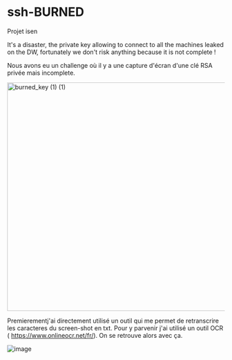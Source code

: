# ssh-BURNED
Projet isen 

It's a disaster, the private key allowing to connect to all the machines leaked on the DW, fortunately we don't risk anything because it is not complete !

Nous avons eu un challenge où il y a une capture d'écran d'une clé RSA privée mais incomplete.

<img width="528" alt="burned_key (1) (1)" src="https://github.com/user-attachments/assets/3591fb61-14b5-4e5f-ad59-51648d751a09">

Premierementj'ai directement utilisé un outil qui me permet de retranscrire les caracteres du screen-shot en txt. Pour y parvenir j'ai utilisé un outil OCR ( https://www.onlineocr.net/fr/).
On se retrouve alors avec ça.

![image](https://github.com/user-attachments/assets/115aa42e-c053-40d4-82d1-73af20a5efa4)

